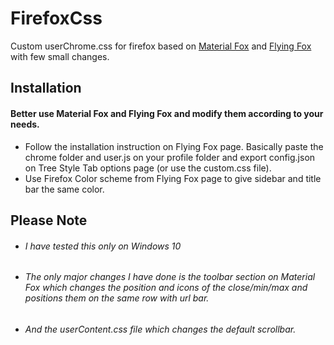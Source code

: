 # FirefoxCss
Custom userChrome.css for firefox based on [Material Fox](https://github.com/muckSponge/MaterialFox) and [Flying Fox](https://github.com/akshat46/FlyingFox) with few small changes.

## Installation
#### Better use Material Fox and Flying Fox and modify them according to your needs.
- Follow the installation instruction on Flying Fox page. Basically paste the chrome folder and user.js on your profile folder and export config.json on Tree Style Tab options page (or use the custom.css file). 
- Use Firefox Color scheme from Flying Fox page to give sidebar and title bar the same color.

## Please Note
- ###### I have tested this only on Windows 10
- ###### The only major changes I have done is the toolbar section on Material Fox which changes the position and icons of the close/min/max and positions them on the same row with url bar.
- ###### And the userContent.css file which changes the default scrollbar.
